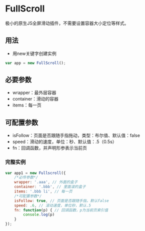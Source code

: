# FullScroll

极小的原生JS全屏滑动插件，不需要设置容器大小定位等样式。

## 用法

* 用new关键字创建实例

```javascript
var app = new FullScroll();
```

## 必要参数

* wrapper：最外层容器
* container：滑动的容器
* items：每一页

## 可配置参数

* isFollow：页面是否跟随手指拖动，类型：布尔值、默认值：false
* speed：滑动的速度，单位：秒、默认值：.5（0.5s）
* fn：回调函数，并声明形参表示当前页

### 完整实例

```javascript
var app1 = new Fullscroll({
    /*必传参数*/
    wrapper: '.aaa', // 外面的盒子
    container: '.bbb', // 里面滚的盒子
    items: '.bbb li', // 每一页
    /*可配置参数*/
    isFollow: true, // 页面是否跟随手指，默认false
    speed: .6, // 滚动速度，单位秒，默认.5
    fn: function(p) { // 回调函数，p为当前页索引值
        console.log(p)
    }
});
```

